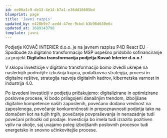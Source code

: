 ```yaml
---
id: ee06a1c9-de13-4e14-b7a1-e36dd16605bd
blueprint: page
title: 'Javni razpis'
updated_by: e428b9e7-aedd-47ee-9cbd-b3b98d630e6c
updated_at: 1689143798
template: javni
---
```

Podjetje KOVAČ INTERIER d.o.o. je na javnem razpisu P4D React EU - Spodbude za digitalno transformacijo MSP uspešno pridobilo sofinanciranje za projekt **Digitalna transformacija podjetja Kovač Interier d.o.o.!**

V sklopu investicije v digitalno transformacijo bomo izvedli ukrepe na naslednjih področjih: izkušnja kupca, podatkovna strategija, procesi in digitalne rešitve, strategija razvoja digitalnih kadrov, kibernetska varnost in industrija 4.0.

Po izvedeni investiciji v podjetju pričakujemo: digitalizirane in optimizirane poslovne procese, ki bodo prilagojeni današnjim trendom, izboljšane digitalne kompetence naših zaposlenih, povečano dodano vrednost na zaposlenega, povečanje konkurenčnosti in prepoznavnosti podjetja tako na domačem kot na tujih trgih, povečanje povpraševanja in nenazadnje tudi povečani prihodki od prodaje. Investicija bo imela tudi izrazito pozitiven vpliv na okolje, saj uvajamo poleg izboljšanih poslovnih procesov tudi energetsko in snovno učinkovitejše procese.
